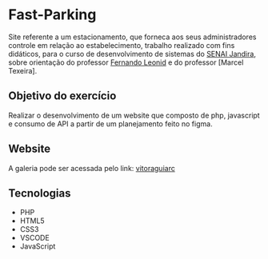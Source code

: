 # Fast-Parking
Site referente a um estacionamento, que forneca aos seus administradores controle em relação ao estabelecimento, trabalho realizado com fins didáticos, para o curso de desenvolvimento de sistemas do [SENAI Jandira](https://jandira.sp.senai.br/), sobre orientação do professor [Fernando Leonid](https://github.com/fernandoleonid) e do professor [Marcel Texeira].

## Objetivo do exercício

Realizar o desenvolvimento de um website que composto de php, javascript e consumo de API a partir de um planejamento feito no figma.

## Website

A galeria pode ser acessada pelo link: [vitoraguiarc](https://github.com/vitoraguiarc/fast-parking)

## Tecnologias

- PHP
- HTML5
- CSS3
- VSCODE
- JavaScript


